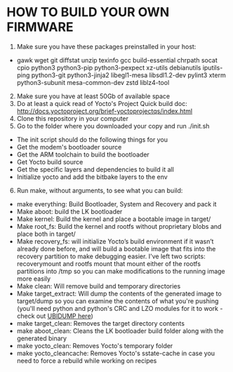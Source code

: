
# HOW TO BUILD YOUR OWN FIRMWARE
1. Make sure you have these packages preinstalled in your host:
 * gawk wget git diffstat unzip texinfo gcc build-essential chrpath socat cpio python3 python3-pip python3-pexpect xz-utils debianutils iputils-ping python3-git python3-jinja2 libegl1-mesa libsdl1.2-dev pylint3 xterm python3-subunit mesa-common-dev zstd liblz4-tool
2. Make sure you have at least 50Gb of available space
3. Do at least a quick read of Yocto's Project Quick build doc: http://docs.yoctoproject.org/brief-yoctoprojectqs/index.html
4.	Clone this repository in your computer
5.	Go to the folder where you downloaded your copy and run ./init.sh
 * The init script should do the following things for you
  * Get the modem's bootloader source
  * Get the ARM toolchain to build the bootloader
  * Get Yocto build source
  * Get the specific layers and dependencies to build it all
  * Initialize yocto and add the bitbake layers to the env
6.	Run make, without arguments, to see what you can build:
 - make everything: Build Bootloader, System and Recovery and pack it
 - Make aboot: build the LK bootloader
 - Make kernel: Build the kernel and place a bootable image in target/
 - Make root_fs: Build the kernel and rootfs without proprietary blobs and place both in target/
 - Make recovery_fs: will initialize Yocto’s build environment if it wasn’t already done before, and will build a bootable image that fits into the recovery partition to make debugging easier. I've left two scripts: recoverymount and rootfs mount that mount either of the rootfs partitions into /tmp so you can make modifications to the running image more easily
 - Make clean: Will remove build and temporary directories
 - Make target_extract: Will dump the contents of the generated image to target/dump so you can examine the contents of what you're pushing (you'll need python and python's CRC and LZO modules for it to work - check out [UBIDUMP here](https://github.com/nlitsme/ubidump))
 - make target_clean: Removes the target directory contents
 - make aboot_clean: Cleans the LK bootloader build folder along with the generated binary
 - make yocto_clean: Removes Yocto's temporary folder
 - make yocto_cleancache: Removes Yocto's sstate-cache in case you need to force a rebuild while working on recipes
